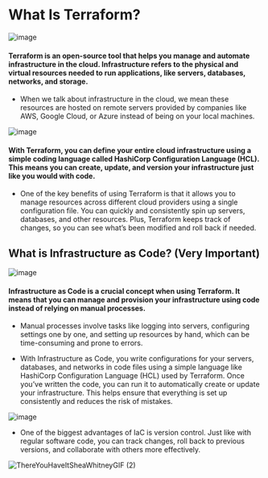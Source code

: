 # What Is Terraform?

![image](https://github.com/user-attachments/assets/e2837a55-e272-4778-a9b7-8d8e466ec8b1)
#### Terraform is an open-source tool that helps you manage and automate infrastructure in the cloud. Infrastructure refers to the physical and virtual resources needed to run applications, like servers, databases, networks, and storage.

- When we talk about infrastructure in the cloud, we mean these resources are hosted on remote servers provided by companies like AWS, Google Cloud, or Azure instead of being on your local machines.

![image](https://github.com/user-attachments/assets/f7cd8fb5-9dc0-4289-94db-df5fcd34a5ff)

#### With Terraform, you can define your entire cloud infrastructure using a simple coding language called HashiCorp Configuration Language (HCL). This means you can create, update, and version your infrastructure just like you would with code.

- One of the key benefits of using Terraform is that it allows you to manage resources across different cloud providers using a single configuration file. You can quickly and consistently spin up servers, databases, and other resources. Plus, Terraform keeps track of changes, so you can see what’s been modified and roll back if needed.

## What is Infrastructure as Code? (Very Important)

![image](https://github.com/user-attachments/assets/b107d7f1-e1ea-4425-b8bd-a78ca8cfdc73)

#### Infrastructure as Code is a crucial concept when using Terraform. It means that you can manage and provision your infrastructure using code instead of relying on manual processes. 

- Manual processes involve tasks like logging into servers, configuring settings one by one, and setting up resources by hand, which can be time-consuming and prone to errors.

- With Infrastructure as Code, you write configurations for your servers, databases, and networks in code files using a simple language like HashiCorp Configuration Language (HCL) used by Terraform. Once you’ve written the code, you can run it to automatically create or update your infrastructure. This helps ensure that everything is set up consistently and reduces the risk of mistakes.

![image](https://github.com/user-attachments/assets/3e10a2ee-0a11-429b-8768-c7d3c1e1dff4)

- One of the biggest advantages of IaC is version control. Just like with regular software code, you can track changes, roll back to previous versions, and collaborate with others more effectively.

![ThereYouHaveItSheaWhitneyGIF (2)](https://github.com/user-attachments/assets/decff874-8e81-4e6b-a6da-26d07716fad9)












